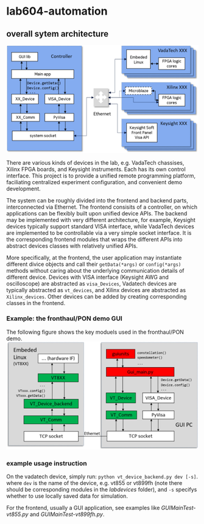 # lab604-automation

## overall sytem architecture

![system architecture](https://github.com/zdx198811/lab604-automation/blob/dev/doc/images/system_architecture2.png "system architecture")

There are various kinds of devices in the lab, e.g. VadaTech chassises, Xilinx FPGA boards, and Keysight instruments. Each has its own control interface. This project is to provide a unified remote programming platform, faciliating centralized experiment configuration, and convenient demo development.

The system can be roughly divided into the frontend and backend parts, interconnected via Ethernet. The frontend consisits of a controller, on which applications can be flexibly built upon unified device APIs. The backend may be implemented with very different architecture, for example, Keysight devices typically support standard VISA interface, while VadaTech devices are implemented to be controllable via a very simple socket interface. It is the corresponding frontend modules that wraps the different APIs into abstract devices classes with relatively unified APIs.

More specifically, at the frontend, the user application may instantiate different divice objects and call their `getData(*args)` or `config(*args)` methods without caring about the underlying communication details of different device. Devices with VISA interface (Keysight AWG and oscilloscope) are abstracted as `visa_Devices`, Vadatech devices are typically abstracted as `vt_devices`, and Xilinx devices are abstracted as `Xilinx_devices`. Other devices can be added by creating corresponding classes in the frontend.

### Example: the fronthaul/PON demo GUI

The following figure shows the key moduels used in the fronthaul/PON demo.
![code modules](https://github.com/zdx198811/lab604-automation/blob/dev/doc/images/code_modules.png "code modules")

### example usage instruction

On the vadatech device, simply run: `python vt_device_backend.py dev [-s]`.
where `dev` is the name of the device, e.g. vt855 or vt899fh (note there should be corresponding modules in the _labdevices_ folder), and `-s` specifys whether to use locally saved data for simulation.

For the frontend, usually a GUI application, see examples like _GUIMainTest-vt855.py_ and _GUIMainTest-vt899fh.py_.

